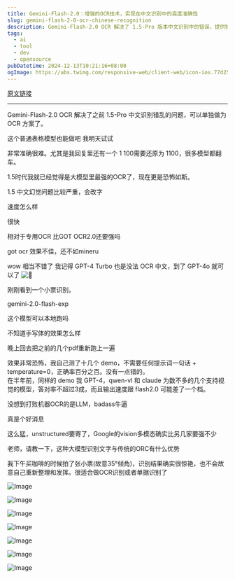 ```yaml
---
title: Gemini-Flash-2.0：增强的OCR技术，实现在中文识别中的高度准确性
slug: gemini-flash-2-0-ocr-chinese-recognition
description: Gemini-Flash-2.0 OCR 解决了 1.5-Pro 版本中文识别中的错误，提供独立的OCR能力。其准确性和速度优于GOT OCR2.0及GPT-4 Turbo，用户通过简单提示词实现100%成功率，展示了LLM在文本识别任务中的潜力。
tags: 
  - ai
  - tool
  - dev
  - opensource
pubDatetime: 2024-12-13T10:21:16+08:00
ogImage: https://abs.twimg.com/responsive-web/client-web/icon-ios.77d25eba.png
---
```


[原文链接](https://x.com/9hills/status/1867084902916927567?s=12&t=D3VZWD30-f7ylSHW3OdYgQ)

---

Gemini-Flash-2.0 OCR 解决了之前 1.5-Pro 中文识别错乱的问题，可以单独做为 OCR 方案了。

这个普通表格模型也能做吧 我明天试试

非常准确很难。尤其是我回复里还有一个 1 100需要还原为 1100，很多模型都翻车。

1.5时代我就已经觉得是大模型里最强的OCR了，现在更是恐怖如斯。

1.5 中文幻觉问题比较严重，会改字

速度怎么样

很快

相对于专用OCR 比GOT OCR2.0还要强吗

got ocr 效果不佳，还不如mineru

wow 相当不错了 我记得 GPT-4 Turbo 也是没法 OCR 中文，到了 GPT-4o 就可以了 ![🤔](https://abs-0.twimg.com/emoji/v2/svg/1f914.svg)

刚刚看到一个小票识别。

gemini-2.0-flash-exp

这个模型可以本地跑吗

不知道手写体的效果怎么样

晚上回去把之前的几个pdf重新跑上一遍

效果非常恐怖，我自己测了十几个 demo，不需要任何提示词一句话 + temperature=0，正确率百分之百。没有一点错的。\
在半年前，同样的 demo 我 GPT-4，qwen-vl 和 claude 为数不多的几个支持视觉的模型，答对率不超过3成，而且输出速度跟 flash2.0 可能差了一个档。

没想到打败机器OCR的是LLM，badass牛逼

真是个好消息

这么猛，unstructured要寄了，Google的vision多模态确实比另几家要强不少

老师，请教一下，这种大模型识别文字与传统的ORC有什么优势

我下午买咖啡的时候拍了张小票(故意35°倾角)，识别结果确实很惊艳，也不会故意自己重新整理和发挥。很适合做OCR识别或者单据识别了

![Image](https://pbs.twimg.com/media/Gek3U99aEAADylF?format=jpg\&name=360x360)

![Image](https://pbs.twimg.com/media/Gek3dfxaEAEudrU?format=jpg\&name=360x360)

![Image](https://pbs.twimg.com/media/Gek3mj-agAAa8_n?format=jpg\&name=small)

![Image](https://pbs.twimg.com/media/Gek3oWvaEAMsqm-?format=jpg\&name=360x360)

![Image](https://pbs.twimg.com/media/Gek32HtaEAM055u?format=png\&name=small)

![Image](https://pbs.twimg.com/media/Gek35MFaAAARpU2?format=jpg\&name=small)

![Image](https://pbs.twimg.com/media/GejmbHhbIAELB8R?format=png\&name=small)


